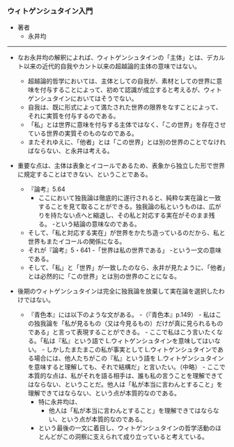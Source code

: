 ### ウィトゲンシュタイン入門

- 著者
    - 永井均

----

- なお永井均の解釈によれば、ウィトゲンシュタインの「主体」とは、デカルト以来の近代的自我やカント以来の超越論的主体の意味ではない。
    - 超越論的哲学においては、主体としての自我が、素材としての世界に意味を付与することによって、初めて認識が成立すると考えるが、ウィトゲンシュタインにおいてはそうでない。
    - 自我は、既に形式によって満たされた世界の限界をなすことによって、それに実質を付与するのである。
    - 「私」とは世界に意味を付与する主体ではなく、「この世界」を存在させている世界の実質そのものなのである。
    - またそれゆえに、「他者」とは「この世界」とは別の世界のことでなければならない、と永井は考える。

- 重要な点は、主体は表象とイコールであるため、表象から独立した形で世界に規定することはできない、ということである。
    - 『論考』5.64
        - ここにおいて独我論は徹底的に遂行されると、純粋な実在論と一致することを見て取ることができる。独我論の私というものは、広がりを持たない点へと縮退し、その私と対応する実在がそのまま残る。
    -という結論の意味なのである。
    - そして、「私と対応する実在」が世界をかたち造っているのだから、私と世界もまたイコールの関係になる。
    - それが『論考』5・641
        -「世界は私の世界である」
    -という一文の意味である。
    - そして、「私」と「世界」が一致したのなら、永井が見たように、「他者」とは必然的に「この世界」とは別の世界のことになる。

- 後期のウィトゲンシュタインは完全に独我論を放棄して実在論を選択したわけではない。
    - 『青色本』には以下のような文がある。
        -（『青色本』p.149）
            - 私はこの独我論を「私が見るもの（又は今見るもの）だけが真に見られるものである」と言って表現することができる。
            - ここで私はこう言いたくなる。「私は『私』という語で L.ウィトゲンシュタインを意味してはいない。
            - しかしたまたまこの私が事実として L.ウィトゲンシュタインである場合には、他人たちがこの『私』という語を L.ウィトゲンシュタインを意味すると理解しても、それで結構だ」と言いたい。（中略）
            - ここで本質的な点は、私がそれを語る相手は、誰も私の言うことを理解できてはならない、ということだ。他人は「私が本当に言わんとすること」を理解できてはならない、という点が本質的なのである。
        - 特に永井均は、
          - 他人は「私が本当に言わんとすること」を理解できてはならない、という点が本質的なのである。
        - という最後の一文に着目し、ウィトゲンシュタインの哲学活動のほとんどがこの洞察に支えられて成り立っていると考えている。



